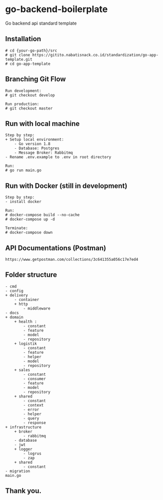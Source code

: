 # go-backend-boilerplate

Go backend api standard template

## Installation
``` 
# cd {your-go-path}/src 
# git clone https://gitito.nabatisnack.co.id/standardization/go-app-template.git
# cd go-app-template
```

## Branching Git Flow
``` 
Run development:
# git checkout develop

Run production:
# git checkout master
```

## Run with local machine
``` 
Step by step:
+ Setup local environment: 
    - Go version 1.8
    - Database: Postgres
    - Message Broker: Rabbitmq
- Rename .env.example to .env in root directory 

Run:
# go run main.go
```

## Run with Docker (still in development)
``` 
Step by step:
- install docker

Run:
# docker-compose build --no-cache
# docker-compose up -d

Terminate:
# docker-compose down
```

## API Documentations (Postman)

```  
https://www.getpostman.com/collections/3c641355a056c17e7ed4
```

## Folder structure
``` 
- cmd 
- config 
+ delivery 
    - container 
    + http 
        - middleware
- docs
+ domain
    + health : 
        - constant
        - feature
        - model
        - repository
    + logistik
        - constant
        - feature
        - helper
        - model
        - repository
    + sales
        - constant
        - consumer
        - feature
        - model
        - repository
    + shared
        - constant
        - context
        - error
        - helper
        - query
        - response
+ infrastructure
    + broker
        - rabbitmq
    - database
    - jwt
    + logger
        - logrus
        - zap
    + shared
        - constant
- migration
main.go
```

## Thank you. 